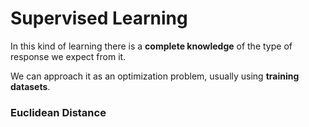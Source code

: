 # Supervised Learning

In this kind of learning there is a **complete knowledge** of the type of response we expect from it.  

We can approach it as an optimization problem, usually using **training datasets**.


### Euclidean Distance
